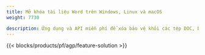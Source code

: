 ```yaml
---
title: Mở khóa tài liệu Word trên Windows, Linux và macOS 
weight: 7730

description: Ứng dụng và API miễn phí để xóa bảo vệ khỏi các tệp DOC, DOCX & ODT
---
```


{{< blocks/products/pf/agp/feature-solution >}} 

